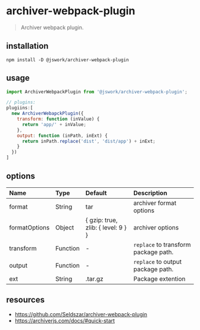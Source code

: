 # archiver-webpack-plugin
> Archiver webpack plugin.

## installation
```shell
npm install -D @jswork/archiver-webpack-plugin
```

## usage
```js
import ArchiverWebpackPlugin from '@jswork/archiver-webpack-plugin';

// plugins:
plugiins:[
  new ArchiverWebapckPlugin({
    transform: function (inValue) {
      return 'app/' + inValue;
    },
    output: function (inPath, inExt) {
      return inPath.replace('dist', 'dist/app') + inExt;
    }
  })
]
```

## options
| Name          | Type     | Default                            | Description                          |
| :------------ | :------- | :--------------------------------- | :----------------------------------- |
| format        | String   | tar                                | archiver format options              |
| formatOptions | Object   | { gzip: true, zlib: { level: 9 } } | archiver options                     |
| transform     | Function | -                                  | `replace` to transform package path. |
| output        | Function | -                                  | `replace` to output package path.    |
| ext           | String   | .tar.gz                            | Package extention                    |


## resources
- https://github.com/Seldszar/archiver-webpack-plugin
- https://archiverjs.com/docs/#quick-start
